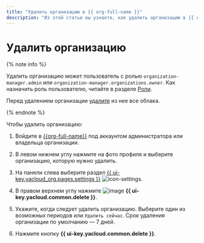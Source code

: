 ```yaml
---
title: "Удалить организацию в {{ org-full-name }}"
description: "Из этой статьи вы узнаете, как удалить организацию в {{ org-name }}." 
---
```


# Удалить организацию

{% note info %}

Удалить организацию может пользователь с ролью `organization-manager.admin` или `organization-manager.organizations.owner`. Как назначить роль пользователю, читайте в разделе [Роли](../security/index.md#admin).

Перед удалением организации [удалите](../../resource-manager/operations/cloud/delete.md) из нее все облака.

{% endnote %}

Чтобы удалить организацию:

1. Войдите в [{{org-full-name}}]({{link-org-main}}) под аккаунтом администратора или владельца организации.

1. В левом нижнем углу нажмите на фото профиля и выберите организацию, которую нужно удалить.

1. На панели слева выберите раздел [{{ ui-key.yacloud_org.pages.settings }}]({{link-org-settings}}) ![icon-settings](../../_assets/console-icons/circle-info.svg).

1. В правом верхнем углу нажмите ![image](../../_assets/console-icons/trash-bin.svg) **{{ ui-key.yacloud.common.delete }}**.

1. Укажите, когда следует удалить организацию. Выберите один из возможных периодов или `Удалить сейчас`. Срок удаления организации по умолчанию — 7 дней.

1. Нажмите кнопку **{{ ui-key.yacloud.common.delete }}**.
